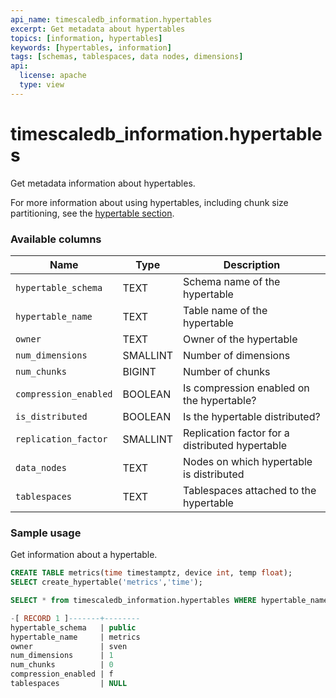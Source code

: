 ```yaml
---
api_name: timescaledb_information.hypertables
excerpt: Get metadata about hypertables
topics: [information, hypertables]
keywords: [hypertables, information]
tags: [schemas, tablespaces, data nodes, dimensions]
api:
  license: apache
  type: view
---
```


# timescaledb_information.hypertables

Get metadata information about hypertables.

For more information about using hypertables, including chunk size partitioning,
see the [hypertable section][hypertable-docs].

### Available columns

|Name|Type|Description|
|-|-|-|
|`hypertable_schema`|TEXT|Schema name of the hypertable|
|`hypertable_name`|TEXT|Table name of the hypertable|
|`owner`|TEXT|Owner of the hypertable|
|`num_dimensions`|SMALLINT|Number of dimensions|
|`num_chunks`|BIGINT|Number of chunks|
|`compression_enabled`|BOOLEAN|Is compression enabled on the hypertable?|
|`is_distributed`|BOOLEAN|Is the hypertable distributed?|
|`replication_factor`|SMALLINT|Replication factor for a distributed hypertable|
|`data_nodes`|TEXT|Nodes on which hypertable is distributed|
|`tablespaces`|TEXT|Tablespaces attached to the hypertable |

### Sample usage

Get information about a hypertable.

```sql
CREATE TABLE metrics(time timestamptz, device int, temp float);
SELECT create_hypertable('metrics','time');

SELECT * from timescaledb_information.hypertables WHERE hypertable_name = 'metrics';

-[ RECORD 1 ]-------+--------
hypertable_schema   | public
hypertable_name     | metrics
owner               | sven
num_dimensions      | 1
num_chunks          | 0
compression_enabled | f
tablespaces         | NULL
```

[hypertable-docs]: /use-timescale/:currentVersion:/hypertables/
